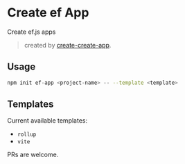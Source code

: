 # Create ef App

Create ef.js apps

> created by [create-create-app](https://github.com/uetchy/create-create-app/blob/master/README.md).

## Usage

```bash
npm init ef-app <project-name> -- --template <template>
```

## Templates

Current available templates:

- `rollup`
- `vite`

PRs are welcome.